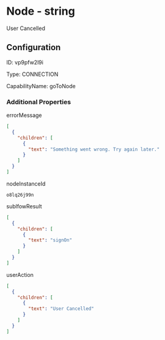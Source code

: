 # Node - string 
User Cancelled
## Configuration
ID:  vp9pfw2l9i

Type: CONNECTION 

CapabilityName: goToNode






### Additional Properties
errorMessage
```json 
[
  {
    "children": [
      {
        "text": "Something went wrong. Try again later."
      }
    ]
  }
]
```


nodeInstanceId
```string 
o8lq26j99n
```


sublfowResult
```json 
[
  {
    "children": [
      {
        "text": "signOn"
      }
    ]
  }
]
```


userAction
```json 
[
  {
    "children": [
      {
        "text": "User Cancelled"
      }
    ]
  }
]
```




